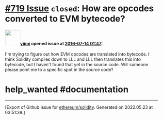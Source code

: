 # [\#719 Issue](https://github.com/ethereum/solidity/issues/719) `closed`: How are opcodes converted to EVM bytecode?

#### <img src="https://avatars.githubusercontent.com/u/20244864?v=4" width="50">[yiimi](https://github.com/yiimi) opened issue at [2016-07-14 01:47](https://github.com/ethereum/solidity/issues/719):

I'm trying to figure out how EVM opcodes are translated into bytecode. I think Solidity compiles down to LLL and LLL then translates this into bytecode, but I haven't found that yet in the source code. Will someone please point me to a specific spot in the source code?
# help_wanted #documentation





-------------------------------------------------------------------------------



[Export of Github issue for [ethereum/solidity](https://github.com/ethereum/solidity). Generated on 2022.05.23 at 03:51:38.]
